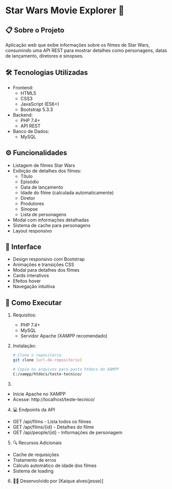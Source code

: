# Star Wars Movie Explorer 🚀

## 📋 Sobre o Projeto

Aplicação web que exibe informações sobre os filmes de Star Wars, consumindo uma API REST para mostrar detalhes como personagens, datas de lançamento, diretores e sinopses.

## 🛠 Tecnologias Utilizadas

- Frontend:
  - HTML5
  - CSS3
  - JavaScript (ES6+)
  - Bootstrap 5.3.3
- Backend:
  - PHP 7.4+
  - API REST
- Banco de Dados:
  - MySQL

## ⚙ Funcionalidades

- Listagem de filmes Star Wars
- Exibição de detalhes dos filmes:
  - Título
  - Episódio
  - Data de lançamento
  - Idade do filme (calculada automaticamente)
  - Diretor
  - Produtores
  - Sinopse
  - Lista de personagens
- Modal com informações detalhadas
- Sistema de cache para personagens
- Layout responsivo

## 🎨 Interface

- Design responsivo com Bootstrap
- Animações e transições CSS
- Modal para detalhes dos filmes
- Cards interativos
- Efeitos hover
- Navegação intuitiva

## 🚀 Como Executar

1. Requisitos:

   - PHP 7.4+
   - MySQL
   - Servidor Apache (XAMPP recomendado)

2. Instalação:

   ```bash
   # Clone o repositório
   git clone [url-do-repositorio]

   # Copie os arquivos para pasta htdocs do XAMPP
   C:/xampp/htdocs/teste-tecnico/

   ```

3.

- Inicie Apache no XAMPP
- Acesse: http://localhost/teste-tecnico/

4. 💻 Endpoints da API

- GET /api/films - Lista todos os filmes
- GET /api/films/{id} - Detalhes do filme
- GET /api/people/{id} - Informações de personagem

5. 🔍 Recursos Adicionais

- Cache de requisições
- Tratamento de erros
- Cálculo automático de idade dos filmes
- Sistema de loading

6. 👨‍💻 Desenvolvido por
   [Kaique alves(jesse)]
